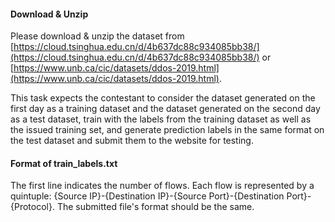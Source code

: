 #### Download & Unzip

Please download & unzip the dataset from [https://cloud.tsinghua.edu.cn/d/4b637dc88c934085bb38/](https://cloud.tsinghua.edu.cn/d/4b637dc88c934085bb38/) or [https://www.unb.ca/cic/datasets/ddos-2019.html](https://www.unb.ca/cic/datasets/ddos-2019.html).

This task expects the contestant to consider the dataset generated on the first day as a training dataset and the dataset generated on the second day as a test dataset, train with the labels from the training dataset as well as the issued training set, and generate prediction labels in the same format on the test dataset and submit them to the website for testing.

#### Format of train_labels.txt

The first line indicates the number of flows. Each flow is represented by a quintuple: {Source IP}-{Destination IP}-{Source Port}-{Destination Port}-{Protocol}. The submitted file's format should be the same.
